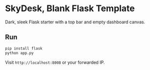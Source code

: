 # SkyDesk, Blank Flask Template

Dark, sleek Flask starter with a top bar and empty dashboard canvas.

## Run
```bash
pip install flask
python app.py
```
Visit `http://localhost:8008` or your forwarded IP.
